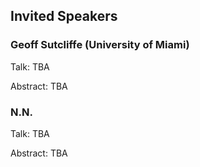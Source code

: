 ## Invited Speakers

### Geoff Sutcliffe (University of Miami)

Talk: TBA

Abstract: TBA

### N.N.

Talk: TBA

Abstract: TBA

